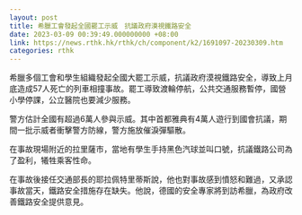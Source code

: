 ```yaml
---
layout: post
title: 希臘工會發起全國罷工示威　抗議政府漠視鐵路安全
date: 2023-03-09 00:39:49.000000000 +08:00
link: https://news.rthk.hk/rthk/ch/component/k2/1691097-20230309.htm
categories: rthk
---
```


希臘多個工會和學生組織發起全國大罷工示威，抗議政府漠視鐵路安全，導致上月底造成57人死亡的列車相撞事故。罷工導致渡輪停航，公共交通服務暫停，國營小學停課，公立醫院也要減少服務。

警方估計全國有超過6萬人參與示威。其中首都雅典有4萬人遊行到國會抗議，期間一批示威者衝擊警方防線，警方施放催淚彈驅散。

在事故現場附近的拉里薩市，當地有學生手持黑色汽球並叫口號，抗議鐵路公司為了盈利，犧牲乘客性命。

在事故後接任交通部長的耶拉佩特里蒂斯說，他也對事故感到憤怒和難過，又承認事故當天，鐵路安全措施存在缺失。他說，德國的安全專家將到訪希臘，為政府改善鐵路安全提供意見。
